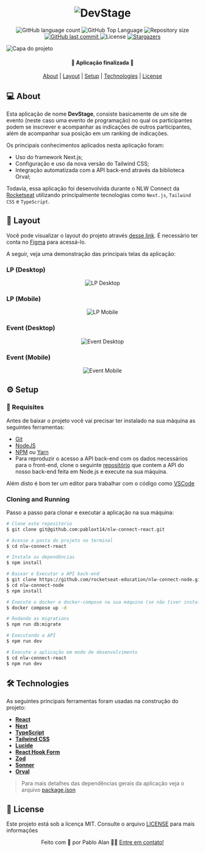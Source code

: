 <h1 align="center">
  <img
    src=".github/logo.svg"
    title="DevStage"
    alt="DevStage"
  />
</h1>

<p align="center">
  <img alt="GitHub language count" src="https://img.shields.io/github/languages/count/pabloxt14/nlw-connect-react">

  <img alt="GitHub Top Language" src="https://img.shields.io/github/languages/top/pabloxt14/nlw-connect-react" />

  <img alt="Repository size" src="https://img.shields.io/github/repo-size/pabloxt14/nlw-connect-react">
  
  <a href="https://github.com/pabloxt14/nlw-connect-react/commits/master">
    <img alt="GitHub last commit" src="https://img.shields.io/github/last-commit/pabloxt14/nlw-connect-react">
  </a>
    
   <img alt="License" src="https://img.shields.io/badge/license-MIT-blue">

   <a href="https://github.com/pabloxt14/nlw-connect-react/stargazers">
    <img alt="Stargazers" src="https://img.shields.io/github/stars/pabloxt14/nlw-connect-react?style=social">
  </a>
</p>

<p>
  <img src=".github/cover.png" alt="Capa do projeto" />
</p>

<h4 align="center"> 
	🚀 Aplicação finalizada 🚀
</h4>

<p align="center">
 <a href="#-about">About</a> | 
 <a href="#-layout">Layout</a> | 
 <a href="#-setup">Setup</a> | 
 <a href="#-technologies">Technologies</a> | 
 <a href="#-license">License</a>
</p>


## 💻 About

Esta aplicação de nome **DevStage**, consiste basicamente de um site de evento (neste caso uma evento de programação) no qual os participantes podem se inscrever e acompanhar as indicações de outros participantes, além de acompanhar sua posição em um ranking de indicações.

Os principais conhecimentos aplicados nesta aplicação foram:
- Uso do framework Next.js;
- Configuração e uso da nova versão do Tailwind CSS;
- Integração automatizada com a API back-end através da biblioteca Orval;

Todavia, essa aplicação foi desenvolvida durante o NLW Connect da [Rocketseat](https://www.rocketseat.com.br/) utilizando principalmente tecnologias como `Next.js`, `Tailwind CSS` e `TypeScript`.


<!-- ## 🔗 Deploy

O deploy da aplicação pode ser acessada através da seguinte URL base: https://pabloxt14-nlw-expert-notes.vercel.app/ -->


## 🎨 Layout

Você pode visualizar o layout do projeto através [desse link](https://www.figma.com/community/file/1471119935944492720/nlw-connect-devstage). É necessário ter conta no [Figma](https://www.figma.com/) para acessá-lo.

A seguir, veja uma demonstração das principais telas da aplicação:

### LP (Desktop)

<p align="center">
  <img
    src=".github/screens/lp-desktop.png"
    alt="LP Desktop"
    title="LP Desktop"
  />
</p>

### LP (Mobile)

<p align="center">
  <img
    src=".github/screens/lp-mobile.png"
    alt="LP Mobile"
    title="LP Mobile"
  />
</p>

### Event (Desktop)

<p align="center">
  <img
    src=".github/screens/event-desktop.png"
    alt="Event Desktop"
    title="Event Desktop"
  />
</p>

### Event (Mobile)

<p align="center">
  <img
    src=".github/screens/event-mobile.png"
    alt="Event Mobile"
    title="Event Mobile"
  />
</p>


## ⚙ Setup

### 📝 Requisites

Antes de baixar o projeto você vai precisar ter instalado na sua máquina as seguintes ferramentas:

* [Git](https://git-scm.com)
* [NodeJS](https://nodejs.org/en/)
* [NPM](https://www.npmjs.com/) ou [Yarn](https://yarnpkg.com/) 
* Para reproduzir o acesso a API back-end com os dados necessários para o front-end, clone o seguinte [repositório](https://github.com/pabloxt14/nlw-journey-node) que contem a API do nosso back-end feita em Node.js e execute na sua máquina.

Além disto é bom ter um editor para trabalhar com o código como [VSCode](https://code.visualstudio.com/)

### Cloning and Running

Passo a passo para clonar e executar a aplicação na sua máquina:

```bash
# Clone este repositório
$ git clone git@github.com:pabloxt14/nlw-connect-react.git

# Acesse a pasta do projeto no terminal
$ cd nlw-connect-react

# Instale as dependências
$ npm install

# Baixar e Executar a API back-end
$ git clone https://github.com/rocketseat-education/nlw-connect-node.git
$ cd nlw-connect-node
$ npm install

# Execute o docker e docker-compose na sua máquina (se não tiver instale-os) 
$ docker compose up -d

# Rodando as migrations
$ npm run db:migrate

# Executando a API
$ npm run dev

# Execute a aplicação em modo de desenvolvimento
$ cd nlw-connect-react
$ npm run dev
```


## 🛠 Technologies

As seguintes principais ferramentas foram usadas na construção do projeto:

- **[React](https://react.dev/)**
- **[Next](https://nextjs.org/)**
- **[TypeScript](https://www.typescriptlang.org/)**
- **[Tailwind CSS](https://tailwindcss.com/)**
- **[Lucide](https://lucide.dev/)**
- **[React Hook Form](https://react-hook-form.com/)**
- **[Zod](https://zod.dev/)**
- **[Sonner](https://sonner.emilkowal.ski/)**
- **[Orval](https://orval.dev/)**

> Para mais detalhes das dependências gerais da aplicação veja o arquivo [package.json](./mobile/package.json)


## 📝 License

Este projeto está sob a licença MIT. Consulte o arquivo [LICENSE](./LICENSE) para mais informações

<p align="center">
  Feito com 💜 por Pablo Alan 👋🏽 <a href="https://www.linkedin.com/in/pabloalan/" target="_blank">Entre em contato!</a>  
</p>